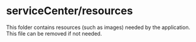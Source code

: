 # serviceCenter/resources

This folder contains resources (such as images) needed by the application. This file can
be removed if not needed.
